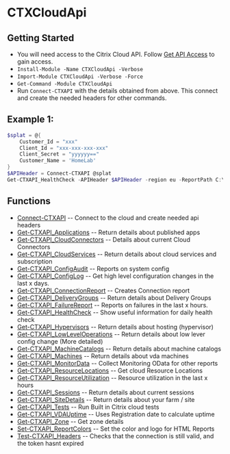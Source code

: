 # CTXCloudApi
## Getting Started
- You will need access to the Citrix Cloud API. Follow [Get API Access](https://developer.cloud.com/getting-started/docs/overview) to gain access.
- `Install-Module -Name CTXCloudApi -Verbose`
- `Import-Module CTXCloudApi -Verbose -Force`
- `Get-Command -Module CTXCloudApi`
- Run `Connect-CTXAPI` with the details obtained from above. This connect and create the needed headers for other commands.

## Example 1:

```powershell
$splat = @{
	Customer_Id = "xxx"
	Client_Id = "xxx-xxx-xxx-xxx"
	Client_Secret = "yyyyyy=="
	Customer_Name = 'HomeLab'
}
$APIHeader = Connect-CTXAPI @splat
Get-CTXAPI_HealthCheck -APIHeader $APIHeader -region eu -ReportPath C:\Temp\
```
 
## Functions
- [Connect-CTXAPI](https://smitpi.github.io/CTXCloudApi/#Connect-CTXAPI) -- Connect to the cloud and create needed api headers
- [Get-CTXAPI_Applications](https://smitpi.github.io/CTXCloudApi/#Get-CTXAPI_Applications) -- Return details about published apps
- [Get-CTXAPI_CloudConnectors](https://smitpi.github.io/CTXCloudApi/#Get-CTXAPI_CloudConnectors) -- Details about current Cloud Connectors
- [Get-CTXAPI_CloudServices](https://smitpi.github.io/CTXCloudApi/#Get-CTXAPI_CloudServices) -- Return details about cloud services and subscription
- [Get-CTXAPI_ConfigAudit](https://smitpi.github.io/CTXCloudApi/#Get-CTXAPI_ConfigAudit) -- Reports on system config
- [Get-CTXAPI_ConfigLog](https://smitpi.github.io/CTXCloudApi/#Get-CTXAPI_ConfigLog) -- Get high level configuration changes in the last x days.
- [Get-CTXAPI_ConnectionReport](https://smitpi.github.io/CTXCloudApi/#Get-CTXAPI_ConnectionReport) -- Creates Connection report
- [Get-CTXAPI_DeliveryGroups](https://smitpi.github.io/CTXCloudApi/#Get-CTXAPI_DeliveryGroups) -- Return details about Delivery Groups
- [Get-CTXAPI_FailureReport](https://smitpi.github.io/CTXCloudApi/#Get-CTXAPI_FailureReport) -- Reports on failures in the last x hours.
- [Get-CTXAPI_HealthCheck](https://smitpi.github.io/CTXCloudApi/#Get-CTXAPI_HealthCheck) -- Show useful information for daily health check
- [Get-CTXAPI_Hypervisors](https://smitpi.github.io/CTXCloudApi/#Get-CTXAPI_Hypervisors) -- Return details about hosting (hypervisor)
- [Get-CTXAPI_LowLevelOperations](https://smitpi.github.io/CTXCloudApi/#Get-CTXAPI_LowLevelOperations) -- Return details about low lever config change (More detailed)
- [Get-CTXAPI_MachineCatalogs](https://smitpi.github.io/CTXCloudApi/#Get-CTXAPI_MachineCatalogs) -- Return details about machine catalogs
- [Get-CTXAPI_Machines](https://smitpi.github.io/CTXCloudApi/#Get-CTXAPI_Machines) -- Return details about vda machines
- [Get-CTXAPI_MonitorData](https://smitpi.github.io/CTXCloudApi/#Get-CTXAPI_MonitorData) -- Collect Monitoring OData for other reports
- [Get-CTXAPI_ResourceLocations](https://smitpi.github.io/CTXCloudApi/#Get-CTXAPI_ResourceLocations) -- Get cloud Resource Locations
- [Get-CTXAPI_ResourceUtilization](https://smitpi.github.io/CTXCloudApi/#Get-CTXAPI_ResourceUtilization) -- Resource utilization in the last x hours
- [Get-CTXAPI_Sessions](https://smitpi.github.io/CTXCloudApi/#Get-CTXAPI_Sessions) -- Return details about current sessions
- [Get-CTXAPI_SiteDetails](https://smitpi.github.io/CTXCloudApi/#Get-CTXAPI_SiteDetails) -- Return details about your farm / site
- [Get-CTXAPI_Tests](https://smitpi.github.io/CTXCloudApi/#Get-CTXAPI_Tests) -- Run Built in Citrix cloud tests
- [Get-CTXAPI_VDAUptime](https://smitpi.github.io/CTXCloudApi/#Get-CTXAPI_VDAUptime) -- Uses Registration date to calculate uptime
- [Get-CTXAPI_Zone](https://smitpi.github.io/CTXCloudApi/#Get-CTXAPI_Zone) -- Get zone details
- [Set-CTXAPI_ReportColors](https://smitpi.github.io/CTXCloudApi/#Set-CTXAPI_ReportColors) -- Set the color and logo for HTML Reports
- [Test-CTXAPI_Headers](https://smitpi.github.io/CTXCloudApi/#Test-CTXAPI_Headers) -- Checks that the connection is still valid, and the token hasnt expired
